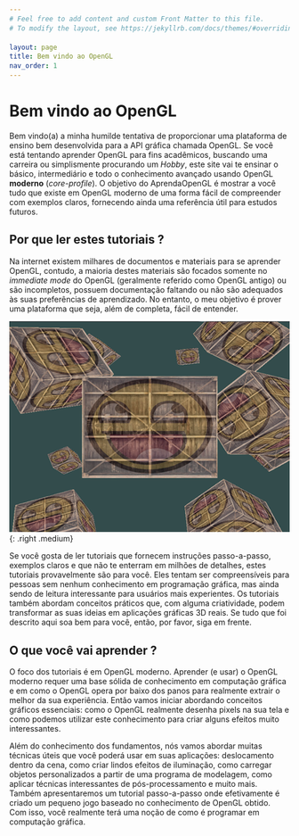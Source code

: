 ```yaml
---
# Feel free to add content and custom Front Matter to this file.
# To modify the layout, see https://jekyllrb.com/docs/themes/#overriding-theme-defaults

layout: page
title: Bem vindo ao OpenGL
nav_order: 1
---
```


# Bem vindo ao OpenGL

Bem vindo(a) a minha humilde tentativa de proporcionar uma plataforma de ensino bem desenvolvida para a API gráfica chamada OpenGL.
Se você está tentando aprender OpenGL para fins acadêmicos, buscando uma carreira ou simplismente procurando um _Hobby_, este site vai te ensinar o básico, intermediário e todo o conhecimento avançado usando OpenGL **moderno** (_core-profile_).
O objetivo do AprendaOpenGL é mostrar a você tudo que existe em OpenGL moderno de uma forma fácil de compreender com exemplos claros, fornecendo ainda uma referência útil para estudos futuros.

## Por que ler estes tutoriais ?

Na internet existem milhares de documentos e materiais para se aprender OpenGL, contudo, a maioria destes materiais são focados somente no _immediate mode_ do OpenGL (geralmente referido como OpenGL antigo) ou são incompletos, possuem documentação faltando ou não são adequados às suas preferências de aprendizado. No entanto, o meu objetivo é prover uma plataforma que seja, além de completa, fácil de entender.

![Imagem de caixas texturizadas sorrindo em OpenGL](assets/images/index_image2.png){: .right .medium}

Se você gosta de ler tutoriais que fornecem instruções passo-a-passo, exemplos claros e que não te enterram em milhões de detalhes, estes tutoriais provavelmente são para você. Eles tentam ser compreensíveis para pessoas sem nenhum conhecimento em programação gráfica, mas ainda sendo de leitura interessante para usuários mais experientes.
Os tutoriais também abordam conceitos práticos que, com alguma criatividade, podem transformar as suas ideias em aplicações gráficas 3D reais.
Se tudo que foi descrito aqui soa bem para você, então, por favor, siga em frente.

## O que você vai aprender ?

O foco dos tutoriais é em OpenGL moderno. Aprender (e usar) o OpenGL moderno requer uma base sólida de conhecimento em computação gráfica e em como o OpenGL opera por baixo dos panos para realmente extrair o melhor da sua experiência. Então vamos iniciar abordando conceitos gráficos essenciais: como o OpenGL realmente desenha pixels na sua tela e como podemos utilizar este conhecimento para criar alguns efeitos muito interessantes.

Além do conhecimento dos fundamentos, nós vamos abordar muitas técnicas úteis que você poderá usar em suas aplicações: deslocamento dentro da cena, como criar lindos efeitos de iluminação, como carregar objetos personalizados a partir de uma programa de modelagem, como aplicar técnicas interessantes de pós-processamento e muito mais. Também apresentaremos um tutorial passo-a-passo onde efetivamente é criado um pequeno jogo baseado no conhecimento de OpenGL obtido. Com isso, você realmente terá uma noção de como é programar em computação gráfica.
